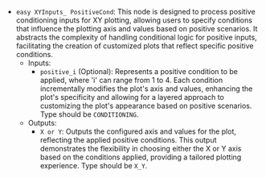 - `easy XYInputs_ PositiveCond`: This node is designed to process positive conditioning inputs for XY plotting, allowing users to specify conditions that influence the plotting axis and values based on positive scenarios. It abstracts the complexity of handling conditional logic for positive inputs, facilitating the creation of customized plots that reflect specific positive conditions.
    - Inputs:
        - `positive_i` (Optional): Represents a positive condition to be applied, where 'i' can range from 1 to 4. Each condition incrementally modifies the plot's axis and values, enhancing the plot's specificity and allowing for a layered approach to customizing the plot's appearance based on positive scenarios. Type should be `CONDITIONING`.
    - Outputs:
        - `X or Y`: Outputs the configured axis and values for the plot, reflecting the applied positive conditions. This output demonstrates the flexibility in choosing either the X or Y axis based on the conditions applied, providing a tailored plotting experience. Type should be `X_Y`.
